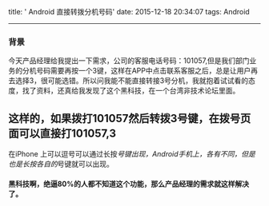 title: ' Android 直接转拨分机号码'
date: 2015-12-18 20:34:07
tags: Android

---

### 背景


今天产品经理给我提出一下需求，公司的客服电话号码：101057,但是我们部门业务的分机号码需要再按一个3键，这样在APP中点击联系客服之后，总是让用户再去选择3，很可能选错。所以问我能不能直接转接3号分机，我就抱着试试看的态度，找了资料，还真给我发现了这个黑科技，在一个台湾非技术论坛里面。


## 这样的，如果拨打101057然后转拨3号键，在拨号页面可以直接打**101057,3**
在iPhone 上可以逗号可以通过长按*号键出现，Android手机上，各有不同，但是也是长按各自的*号键就可以出现。

#### 黑科技啊，绝逼80%的人都不知道这个功能，那么产品经理的需求就这样解决了。

